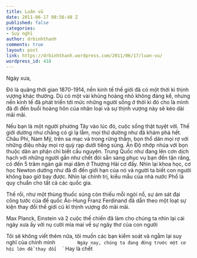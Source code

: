 ```yaml
---
title: Luân vũ
date: 2011-06-17 08:56:48 Z
published: false
categories:
- Suy nghĩ
author: drbinhthanh
comments: true
layout: post
link: https://drbinhthanh.wordpress.com/2011/06/17/luan-vu/
wordpress_id: 418
---
```


Ngày xưa,

Đó là quãng thời gian 1870-1914, nền kinh tế thế giới đã có một thời kì thịnh vượng khác thường. Dù có một vài khủng hoảng nhỏ không đáng kể, nhưng nền kinh tế đã phát triển tới mức những người sống ở thời kì đó cho là mình đã đi đến buổi hoàng hôn của nhân loại và sự thịnh vượng này sẽ kéo dài mãi mãi.

Nếu bạn là một người phương Tây vào lúc đó, cuộc sống thật tuyệt vời. Thế giới dường như chẳng có gì lạ lẫm, mọi thứ dường như đã khám phá hết. Châu Phi, Nam Mỹ, trên sa mạc và trong rừng thẳm, bọn thổ dân mọi rợ với những điệu nhảy mọi rợ quỳ rạp dưới tiếng súng. Ấn Độ nhớp nhúa với bọn thuộc dân an phận chỉ biết cầu nguyện. Trung Quốc như đang lên cơn dịch hạch với những người gần như chết đói sẵn sàng phục vụ bạn đến tận răng, có đến 5 trăm ngàn gái mại dâm ở Thượng Hải cơ đấy. Nhìn lại khoa học, cơ học Newton dường như đã đi đến giới hạn của nó và người ta biết con người không bao giờ bay được. Nhìn lại chính trị, kiểu mẫu của nhà nước Phổ là quy chuẩn cho tất cả các quốc gia.

Thế rồi, như một thùng thuốc súng còn thiếu mỗi ngòi nổ, sự ám sát đại công tước của đế quốc Áo-Hung Franz Ferdinand đã dẫn theo một loạt sự kiện thay đổi thế giới cũ kĩ thịnh vượng đó mãi mãi.

Max Planck, Einstein và 2 cuộc thế chiến đã làm cho chúng ta nhìn lại cái ngày xưa ấy với nụ cười mỉa mai về sự ngây thơ của con người

Tôi sẽ không viết thêm nữa, tôi muốn các bạn kiểm soát và ngẫm lại suy nghĩ của chính mình `
`
`
`
`
`
`
`
`
`
`
Ngày nay, chúng ta đang đứng trước một cơ hội lớn để thay đổi `
`
`
`
Hay là chết
